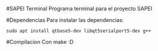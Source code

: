 #SAPEI Terminal
Programa terminal para el proyecto SAPEI

#Dependencias
Para instalar las dependencias:
```
sudo apt install qtbase5-dev libqt5serialport5-dev g++
```

#Compilacion
Con make :D
